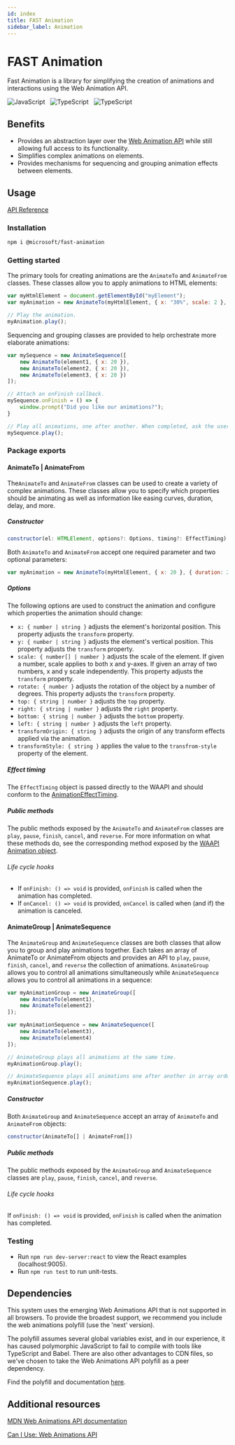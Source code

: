 ```yaml
---
id: index
title: FAST Animation
sidebar_label: Animation
---
```


# FAST Animation

Fast Animation is a library for simplifying the creation of animations and interactions using the Web Animation API.

![JavaScript](https://img.shields.io/badge/ES6-Supported-yellow.svg?style=for-the-badge&logo=JavaScript) &nbsp; ![TypeScript](https://img.shields.io/badge/TypeScript-Supported-blue.svg?style=for-the-badge) &nbsp; ![TypeScript](https://img.shields.io/badge/WAAPI-Supported-purple.svg?style=for-the-badge)

## Benefits

* Provides an abstraction layer over the [Web Animation API][WAAPI] while still allowing full access to its functionality.
* Simplifies complex animations on elements.
* Provides mechanisms for sequencing and grouping animation effects between elements.

## Usage

[API Reference](https://microsoft.github.io/fast-dna/docs/en/packages/fast-animation/api/index.html)

### Installation

```bash
npm i @microsoft/fast-animation
```

### Getting started

The primary tools for creating animations are the `AnimateTo` and `AnimateFrom` classes. These classes allow you to apply animations to HTML elements:

```javascript
var myHtmlElement = document.getElementById("myElement");
var myAnimation = new AnimateTo(myHtmlElement, { x: "30%", scale: 2 }, { duration: 300, delay: 20 });

// Play the animation.
myAnimation.play();
```

Sequencing and grouping classes are provided to help orchestrate more elaborate animations:

```javascript
var mySequence = new AnimateSequence([
    new AnimateTo(element1, { x: 20 }),
    new AnimateTo(element2, { x: 20 }),
    new AnimateTo(element3, { x: 20 })
]);

// Attach an onFinish callback.
mySequence.onFinish = () => {
    window.prompt("Did you like our animations?");
}

// Play all animations, one after another. When completed, ask the user if they liked the animation sequence.
mySequence.play();
```

### Package exports

#### AnimateTo | AnimateFrom

The`AnimateTo` and `AnimateFrom` classes can be used to create a variety of complex animations. These classes allow you to specify which properties should be animating as well as information like easing curves, duration, delay, and more.

##### Constructor

```js
constructor(el: HTMLElement, options?: Options, timing?: EffectTiming)
```

Both `AnimateTo` and `AnimateFrom` accept one required parameter and two optional parameters:

```javascript
var myAnimation = new AnimateTo(myHtmlElement, { x: 20 }, { duration: 250 });
```

##### Options

The following options are used to construct the animation and configure which properties the animation should change:

* `x: { number | string }` adjusts the element's horizontal position. This property adjusts the `transform` property.
* `y: { number | string }` adjusts the element's vertical position. This property adjusts the `transform` property.
* `scale: { number[] | number }` adjusts the scale of the element. If given a number, scale applies to both x and y-axes. If given an array of two numbers, x and y scale independently. This property adjusts the `transform` property.
* `rotate: { number }` adjusts the rotation of the object by a number of degrees. This property adjusts the `transform` property.
* `top: { string | number }` adjusts the `top` property.
* `right: { string | number }` adjusts the `right` property.
* `bottom: { string | number }` adjusts the `bottom` property.
* `left: { string | number }` adjusts the `left` property.
* `transformOrigin: { string }` adjusts the origin of any transform effects applied via the animation.
* `transformStyle: { string }` applies the value to the `transfrom-style` property of the element.

##### Effect timing

The `EffectTiming` object is passed directly to the WAAPI and should conform to the [AnimationEffectTiming][AET].

##### Public methods

The public methods exposed by the `AnimateTo` and ``AnimateFrom`` classes are `play`, `pause`, `finish`, `cancel`, and `reverse`. For more information on what these methods do, see the corresponding method exposed by the [WAAPI Animation object][WAAPI:AO].

###### Life cycle hooks

* If `onFinish: () => void` is provided, `onFinish` is called when the animation has completed.
* If `onCancel: () => void` is provided, `onCancel` is called when (and if) the animation is canceled.

#### AnimateGroup | AnimateSequence

The `AnimateGroup` and `AnimateSequence` classes are both classes that allow you to group and play animations together. Each takes an array of AnimateTo or AnimateFrom objects and provides an API to `play`, `pause`, `finish`, `cancel`, and `reverse` the collection of animations. `AnimateGroup` allows you to control all animations simultaneously while `AnimateSequence` allows you to control all animations in a sequence:

```javascript
var myAnimationGroup = new AnimateGroup([
    new AnimateTo(element1),
    new AnimateTo(element2)
]);

var myAnimationSequence = new AnimateSequence([
    new AnimateTo(element3),
    new AnimateTo(element4)
]);

// AnimateGroup plays all animations at the same time.
myAnimationGroup.play();

// AnimateSequence plays all animations one after another in array order.
myAnimationSequence.play();
```

##### Constructor

Both `AnimateGroup` and `AnimateSequence` accept an array of `AnimateTo` and `AnimateFrom` objects:

```js
constructor(AnimateTo[] | AnimateFrom[])
```

##### Public methods

The public methods exposed by the ``AnimateGroup`` and ``AnimateSequence`` classes are `play`, `pause`, `finish`, `cancel`, and `reverse`.

###### Life cycle hooks

If `onFinish: () => void` is provided, `onFinish` is called when the animation has completed.

### Testing

* Run `npm run dev-server:react` to view the React examples (localhost:9005).
* Run `npm run test` to run unit-tests.

## Dependencies

This system uses the emerging Web Animations API that is not supported in all browsers. To provide the broadest support, we recommend you include the web animations polyfill (use the 'next' version). 

The polyfill assumes several global variables exist, and in our experience, it has caused polymorphic JavaScript to fail to compile with tools like TypeScript and Babel. There are also other advantages to CDN files, so we've chosen to take the Web Animations API polyfill as a peer dependency.

Find the polyfill and documentation [here][PF:WAAPI].

## Additional resources

[MDN Web Animations API documentation][WAAPI]

[Can I Use: Web Animations API][CIU:WAAPI]

[WAAPI]: https://developer.mozilla.org/en-US/docs/Web/API/Web_Animations_API

[CIU:WAAPI]: https://caniuse.com/#feat=web-animation

[PF:WAAPI]: https://cdnjs.com/libraries/web-animations

[AET]: https://developer.mozilla.org/en-US/docs/Web/API/AnimationEffectTiming

[WAAPI:AO]: https://developer.mozilla.org/en-US/docs/Web/API/Animation